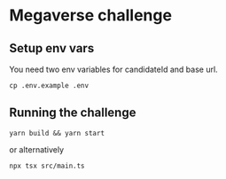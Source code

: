 # Megaverse challenge

## Setup env vars

You need two env variables for candidateId and base url.

```
cp .env.example .env
```

## Running the challenge

```
yarn build && yarn start
```

or alternatively

```
npx tsx src/main.ts
```
